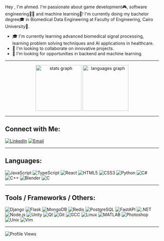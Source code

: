 Hey , I'm ahmed. I'm passionate about game development🎮, software engineering👨‍💻 and  machine learning🤖! I'm currently doing my bachelor degree🎓 in Biomedical Data Engineering at Faculty of Engineering, Cairo University🏫.

- 🎓 I'm currently learning advanced biomedical signal processing, learning problem solving techniques and AI applications in healthcare.
- 🚀 I'm looking to collaborate on innovative projects.
- 🧠 I'm looking for opportunities in backend and machine learning.


<!--[![Portfolio](https://img.shields.io/badge/Portfolio-000000?style=for-the-badge&logo=About.me&logoColor=white)](https://www.ahmedtaha.com) -->
---

<div align="center">
  <img src="https://github-readme-stats.vercel.app/api?username=tahaaa22&hide_title=false&hide_rank=false&show_icons=true&include_all_commits=true&count_private=true&disable_animations=false&theme=dracula&locale=en&hide_border=false" height="150" alt="stats graph"  />
  <img src="https://github-readme-stats.vercel.app/api/top-langs?username=tahaaa22&locale=en&hide_title=false&layout=compact&card_width=320&langs_count=5&theme=dracula&hide_border=false" height="150" alt="languages graph"  />
</div>

---

## Connect with Me:

[![LinkedIn](https://img.shields.io/badge/-LinkedIn-blue?style=flat-square&logo=linkedin)](https://www.linkedin.com/in/ahmed-taha-953459250)
[![Email](https://img.shields.io/badge/Email-D14836?style=flat-square&logo=gmail&logoColor=white)](mailto:ahmed.wesal03@eng-st.cu.edu.eg)

---

## Languages:

![JavaScript](https://img.shields.io/badge/JavaScript-323330?style=flat-square&logo=javascript&logoColor=F7DF1E)
![TypeScript](https://img.shields.io/badge/TypeScript-007ACC?style=flat-square&logo=typescript&logoColor=white)
![React](https://img.shields.io/badge/React-20232A?style=flat-square&logo=react&logoColor=61DAFB)
![HTML5](https://img.shields.io/badge/HTML5-E34F26?style=flat-square&logo=html5&logoColor=white)
![CSS3](https://img.shields.io/badge/CSS3-1572B6?style=flat-square&logo=css3&logoColor=white)
![Python](https://img.shields.io/badge/Python-3776AB?style=flat-square&logo=python&logoColor=yellow)
![C#](https://img.shields.io/badge/C%23-239120?style=flat-square&logo=c-sharp&logoColor=white)
![C++](https://img.shields.io/badge/C%2B%2B-00599C?style=flat-square&logo=c%2B%2B&logoColor=white)
![Blender](https://img.shields.io/badge/Blender-F5792A?style=flat-square&logo=blender&logoColor=white)
![C](https://img.shields.io/badge/C-00599C?style=flat-square&logo=c&logoColor=white)

---

## Tools / Frameworks / Others:
![Django](https://img.shields.io/badge/Django-black?style=flat-square&logo=django&logoColor=white)
![Flask](https://img.shields.io/badge/Flask-blue?style=flat-square&logo=flask&logoColor=white)
![MongoDB](https://img.shields.io/badge/MongoDB-green?style=flat-square&logo=mongodb&logoColor=blue)
![Redis](https://img.shields.io/badge/Redis-red?style=flat-square&logo=redis&logoColor=white)
![PostgreSQL](https://img.shields.io/badge/PostgreSQL-336791?style=flat-square&logo=postgresql&logoColor=white)
![FastAPI](https://img.shields.io/badge/FastAPI-009688?style=flat-square&logo=fastapi&logoColor=white)
![.NET](https://img.shields.io/badge/.NET-512BD4?style=flat-square&logo=.net&logoColor=white)
![Node.js](https://img.shields.io/badge/Node.js-339933?style=flat-square&logo=node.js&logoColor=white)
![Unity](https://img.shields.io/badge/Unity-000000?style=flat-square&logo=unity&logoColor=white)
![Qt](https://img.shields.io/badge/Qt-41CD52?style=flat-square&logo=qt&logoColor=white)
![Git](https://img.shields.io/badge/Git-F05032?style=flat-square&logo=git&logoColor=white)
![GCC](https://img.shields.io/badge/GCC-00599C?style=flat-square&logo=gnu&logoColor=white)
![Linux](https://img.shields.io/badge/Linux-FCC624?style=flat-square&logo=linux&logoColor=black)
![MATLAB](https://img.shields.io/badge/MATLAB-0076A8?style=flat-square&logo=mathworks&logoColor=white)
![Photoshop](https://img.shields.io/badge/Adobe%20Photoshop-31A8FF?style=flat-square&logo=adobe-photoshop&logoColor=white)
![Unix](https://img.shields.io/badge/Unix-004088?style=flat-square&logo=unix&logoColor=white)
![Vim](https://img.shields.io/badge/Vim-019733?style=flat-square&logo=vim&logoColor=white)

---
![Profile Views](https://komarev.com/ghpvc/?username=tahaaa22&style=for-the-badge)

